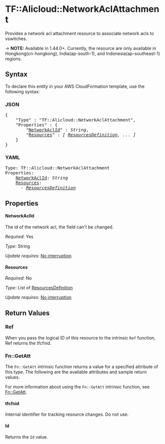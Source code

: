 # TF::Alicloud::NetworkAclAttachment

Provides a network acl attachment resource to associate network acls to vswitches.

-> **NOTE:** Available in 1.44.0+. Currently, the resource are only available in Hongkong(cn-hongkong), India(ap-south-1), and Indonesia(ap-southeast-1) regions.

## Syntax

To declare this entity in your AWS CloudFormation template, use the following syntax:

### JSON

<pre>
{
    "Type" : "TF::Alicloud::NetworkAclAttachment",
    "Properties" : {
        "<a href="#networkaclid" title="NetworkAclId">NetworkAclId</a>" : <i>String</i>,
        "<a href="#resources" title="Resources">Resources</a>" : <i>[ <a href="resourcesdefinition.md">ResourcesDefinition</a>, ... ]</i>
    }
}
</pre>

### YAML

<pre>
Type: TF::Alicloud::NetworkAclAttachment
Properties:
    <a href="#networkaclid" title="NetworkAclId">NetworkAclId</a>: <i>String</i>
    <a href="#resources" title="Resources">Resources</a>: <i>
      - <a href="resourcesdefinition.md">ResourcesDefinition</a></i>
</pre>

## Properties

#### NetworkAclId

The id of the network acl, the field can't be changed.

_Required_: Yes

_Type_: String

_Update requires_: [No interruption](https://docs.aws.amazon.com/AWSCloudFormation/latest/UserGuide/using-cfn-updating-stacks-update-behaviors.html#update-no-interrupt)

#### Resources

_Required_: No

_Type_: List of <a href="resourcesdefinition.md">ResourcesDefinition</a>

_Update requires_: [No interruption](https://docs.aws.amazon.com/AWSCloudFormation/latest/UserGuide/using-cfn-updating-stacks-update-behaviors.html#update-no-interrupt)

## Return Values

### Ref

When you pass the logical ID of this resource to the intrinsic `Ref` function, Ref returns the tfcfnid.

### Fn::GetAtt

The `Fn::GetAtt` intrinsic function returns a value for a specified attribute of this type. The following are the available attributes and sample return values.

For more information about using the `Fn::GetAtt` intrinsic function, see [Fn::GetAtt](https://docs.aws.amazon.com/AWSCloudFormation/latest/UserGuide/intrinsic-function-reference-getatt.html).

#### tfcfnid

Internal identifier for tracking resource changes. Do not use.

#### Id

Returns the <code>Id</code> value.

